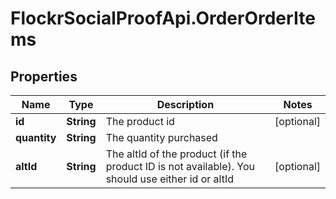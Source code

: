 # FlockrSocialProofApi.OrderOrderItems

## Properties
Name | Type | Description | Notes
------------ | ------------- | ------------- | -------------
**id** | **String** | The product id | [optional] 
**quantity** | **String** | The quantity purchased | 
**altId** | **String** | The altId of the product (if the product ID is not available). You should use either id or altId | [optional] 

